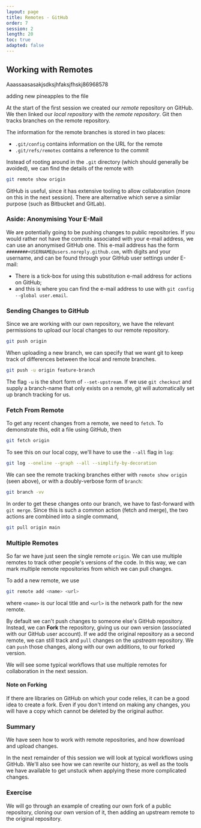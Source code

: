 ```yaml
---
layout: page
title: Remotes - GitHub
order: 7
session: 2
length: 20
toc: true
adapted: false
---
```


## Working with Remotes

Aaassaasasakjsdksjhfaksjfhskj86968578

adding new pineapples to the file

At the start of the first session we created our *remote* repository on GitHub.
We then linked our *local repository* with the *remote repository*.
Git then tracks branches on the remote repository.

The information for the remote branches is stored in two places:

- `.git/config` contains information on the URL for the remote
- `.git/refs/remotes` contains a reference to the commit

Instead of rooting around in the `.git` directory (which should generally be avoided), we can find the details of the remote with

``` sh
git remote show origin
```

GitHub is useful, since it has extensive tooling to allow collaboration (more on this in the next session).
There are alternative which serve a similar purpose (such as Bitbucket and GitLab).

### Aside: Anonymising Your E-Mail

We are potentially going to be pushing changes to public repositories.
If you would rather not have the commits associated with your e-mail address, we can use an anonymised GitHub one.
This e-mail address has the form `########+USERNAME@users.noreply.github.com`, with digits and your username, and can be found through your GitHub user settings under E-mail:

- There is a tick-box for using this substitution e-mail address for actions on GitHub;
- and this is where you can find the e-mail address to use with `git config --global user.email`.

### Sending Changes to GitHub

Since we are working with our own repository, we have the relevant permissions to upload our local changes to our remote repository.

``` sh
git push origin
```

When uploading a new branch, we can specify that we want git to keep track of differences between the local and remote branches.

``` sh
git push -u origin feature-branch
```

The flag `-u` is the short form of `--set-upstream`.
If we use `git checkout` and supply a branch-name that only exists on a remote, git will automatically set up branch tracking for us.

### Fetch From Remote

To get any recent changes from a remote, we need to `fetch`.
To demonstrate this, edit a file using GitHub, then

``` sh
git fetch origin
```

To see this on our local copy, we'll have to use the `--all` flag in `log`:

``` sh
git log --oneline --graph --all --simplify-by-decoration
```

We can see the remote tracking branches either with `remote show origin` (seen above), or with a doubly-verbose form of `branch`:

``` sh
git branch -vv
```

In order to get these changes onto our branch, we have to fast-forward with `git merge`.
Since this is such a common action (fetch and merge), the two actions are combined into a single command,

``` sh
git pull origin main
```

### Multiple Remotes

So far we have just seen the single remote `origin`.
We can use multiple remotes to track other people's versions of the code.
In this way, we can mark multiple remote repositories from which we can pull changes.

To add a new remote, we use

``` sh
git remote add <name> <url>
```

where `<name>` is our local title and `<url>` is the network path for the new remote.

By default we can't push changes to someone else's GitHub repository.
Instead, we can **Fork** the repository, giving us our own version (associated with our GitHub user account).
If we add the original repository as a second remote, we can still track and `pull` changes on the *upstream* repository.
We can `push` those changes, along with our own additions, to our forked version.

We will see some typical workflows that use multiple remotes for collaboration in the next session.

#### Note on Forking

If there are libraries on GitHub on which your code relies, it can be a good idea to create a fork.
Even if you don't intend on making any changes, you will have a copy which cannot be deleted by the original author.

### Summary

We have seen how to work with remote repositories, and how download and upload changes.

In the next remainder of this session we will look at typical workflows using GitHub.
We'll also see how we can rewrite our history, as well as the tools we have available to get unstuck when applying these more complicated changes.

### Exercise

We will go through an example of creating our own fork of a public repository, cloning our own version of it, then adding an upstream remote to the original repository.
